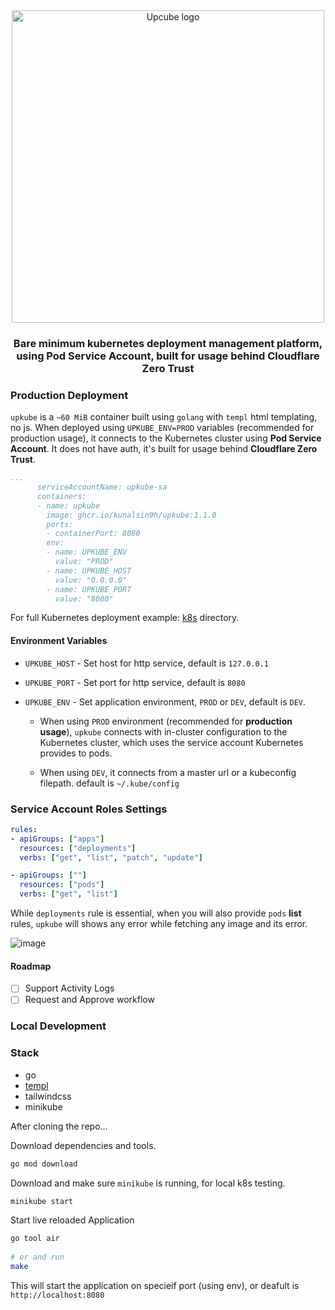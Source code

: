 <div align="center">
  <img src="https://github.com/user-attachments/assets/8ee881d4-c8bf-471a-8c54-d32c6e8fc450" alt="Upcube logo" width="500px" />  
  <h3>Bare minimum kubernetes deployment management platform, using Pod Service Account, built for usage behind Cloudflare Zero Trust</h3>
</div>

### Production Deployment

`upkube` is a `~60 MiB` container built using `golang` with `templ` html templating, no js. When deployed using `UPKUBE_ENV=PROD` variables (recommended for production usage), it connects to the Kubernetes cluster using **Pod Service Account**. It does not have auth, it's built for usage behind **Cloudflare Zero Trust**. 

```yaml
...
      serviceAccountName: upkube-sa
      containers:
      - name: upkube
        image: ghcr.io/kunalsin9h/upkube:1.1.0
        ports:
        - containerPort: 8080
        env:
        - name: UPKUBE_ENV
          value: "PROD"
        - name: UPKUBE_HOST
          value: "0.0.0.0"
        - name: UPKUBE_PORT
          value: "8080"
```

For full Kubernetes deployment example: [k8s](https://github.com/KunalSin9h/upkube/tree/master/k8s) directory. 

#### Environment Variables

- `UPKUBE_HOST` - Set host for http service, default is `127.0.0.1`
- `UPKUBE_PORT` - Set port for http service, default is `8080`
- `UPKUBE_ENV` - Set application environment, `PROD` or `DEV`, default is `DEV`.

  - When using `PROD` environment (recommended for **production usage**), `upkube` connects with in-cluster configuration to the Kubernetes cluster, which uses the service account Kubernetes provides to pods. 

  - When using `DEV`, it connects from a master url or a kubeconfig filepath. default is `~/.kube/config`

### Service Account Roles Settings

```yaml
rules:
- apiGroups: ["apps"]
  resources: ["deployments"]
  verbs: ["get", "list", "patch", "update"]

- apiGroups: [""]
  resources: ["pods"]
  verbs: ["get", "list"]
```

While `deployments` rule is essential, when you will also provide `pods` **list** rules, `upkube` will shows any error while fetching any image and its error. 

![image](https://github.com/user-attachments/assets/43934686-2e32-4e48-9292-811dabcd113a)

#### Roadmap

- [ ] Support Activity Logs
- [ ] Request and Approve workflow

### Local Development

### Stack

- go
- [templ](https://templ.guide/)
- tailwindcss
- minikube

After cloning the repo...

Download dependencies and tools. 

```bash
go mod download
```

Download and make sure `minikube` is running, for local k8s testing. 

```bash
minikube start
```

Start live reloaded Application 

```bash
go tool air
 
# or and run
make
```

This will start the application on specieif port (using env), or deafult is `http://localhost:8080`


